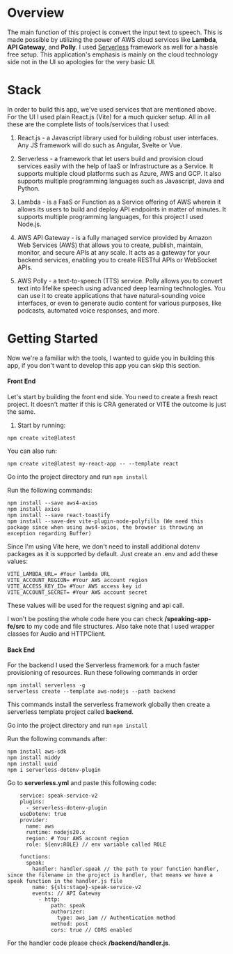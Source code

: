 # Overview
The main function of this project is convert the input text to speech. This is made possible by utilizing the power of AWS cloud services like **Lambda**, **API Gateway**, and **Polly**. I used [Serverless](https://www.serverless.com) framework as well for a hassle free setup. This application's emphasis is mainly on the cloud technology side not in the UI so apologies for the very basic UI.

# Stack
In order to build this app, we've used services that are mentioned above. For the UI I used plain React.js (Vite) for a much quicker setup. All in all these are the complete lists of tools/services that I used:

1. React.js - a Javascript library used for building robust user interfaces. Any JS framework will do such as Angular, Svelte or Vue.

2. Serverless - a framework that let users build and provision cloud services easily with the help of IaaS or Infrastructure as a Service. It supports multiple cloud platforms such as Azure, AWS and GCP. It also supports multiple programming languages such as Javascript, Java and Python.

3. Lambda - is a FaaS or Function as a Service offering of AWS wherein it allows its users to build and deploy API endpoints in matter of minutes. It supports multiple programming languages, for this project I used Node.js.

4. AWS API Gateway - is a fully managed service provided by Amazon Web Services (AWS) that allows you to create, publish, maintain, monitor, and secure APIs at any scale. It acts as a gateway for your backend services, enabling you to create RESTful APIs or WebSocket APIs.

5. AWS Polly - a text-to-speech (TTS) service. Polly allows you to convert text into lifelike speech using advanced deep learning technologies. You can use it to create applications that have natural-sounding voice interfaces, or even to generate audio content for various purposes, like podcasts, automated voice responses, and more.

# Getting Started
Now we're a familiar with the tools, I wanted to guide you in building this app, if you don't want to develop this app you can skip this section.

#### Front End
Let's start by building the front end side. You need to create a fresh react project. It doesn't matter if this is CRA generated or VITE the outcome is just the same.

1. Start by running:

`npm create vite@latest`

You can also run:

`npm create vite@latest my-react-app -- --template react`

Go into the project directory and run `npm install`

Run the following commands:

    npm install --save aws4-axios
    npm install axios
    npm install --save react-toastify
    npm install --save-dev vite-plugin-node-polyfills (We need this package since when using aws4-axios, the browser is throwing an exception regarding Buffer)

Since I'm using Vite here, we don't need to install additional dotenv packages as it is supported by default. Just create an .env and add these values:

    VITE_LAMBDA_URL= #Your lambda URL
    VITE_ACCOUNT_REGION= #Your AWS account region
    VITE_ACCESS_KEY_ID= #Your AWS access key id
    VITE_ACCOUNT_SECRET= #Your AWS account secret
    
These values will be used for the request signing and api call.

I won't be posting the whole code here you can check **/speaking-app-fe/src** to my code and file structures. Also take note that I used wrapper classes for Audio and HTTPClient.

#### Back End
For the backend I used the Serverless framework for a much faster provisioning of resources. Run these following commands in order

    npm install serverless -g
    serverless create --template aws-nodejs --path backend
    
This commands install the serverless framework globally then create a serverless template project called **backend**.

Go into the project directory and run `npm install`

Run the following commands after:

    npm install aws-sdk
    npm install middy
    npm install uuid
    npm i serverless-dotenv-plugin

Go to **serverless.yml** and paste this following code:

```
    service: speak-service-v2
    plugins:
      - serverless-dotenv-plugin
    useDotenv: true
    provider:
      name: aws
      runtime: nodejs20.x
      region: # Your AWS account region
      role: ${env:ROLE} // env variable called ROLE
          
    functions:
      speak:
        handler: handler.speak // the path to your function handler, since the filename in the project is handler, that means we have a speak function in the handler.js file
        name: ${sls:stage}-speak-service-v2
        events: // API Gateway
          - http: 
              path: speak
              authorizer:
                type: aws_iam // Authentication method
              method: post
              cors: true // CORS enabled
```

For the handler code please check **/backend/handler.js**.
